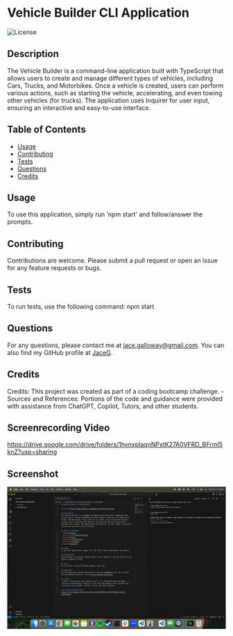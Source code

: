 # Vehicle Builder CLI Application

![License](https://img.shields.io/badge/License-MIT-blue.svg)

## Description
The Vehicle Builder is a command-line application built with TypeScript that allows users to create and manage different types of vehicles, including Cars, Trucks, and Motorbikes. Once a vehicle is created, users can perform various actions, such as starting the vehicle, accelerating, and even towing other vehicles (for trucks). The application uses Inquirer for user input, ensuring an interactive and easy-to-use interface.

## Table of Contents
- [Usage](#usage)
- [Contributing](#contributing)
- [Tests](#tests)
- [Questions](#questions)
- [Credits](#credits)

## Usage
To use this application, simply run 'npm start' and follow/answer the prompts.

## Contributing
Contributions are welcome. Please submit a pull request or open an issue for any feature requests or bugs.

## Tests
To run tests, use the following command: npm start

## Questions
For any questions, please contact me at jace.galloway@gmail.com. You can also find my GitHub profile at [JaceG](https://github.com/JaceG).

## Credits
 Credits: This project was created as part of a coding bootcamp challenge. - Sources and References: Portions of the code and guidance were provided with assistance from ChatGPT, Copilot, Tutors, and other students.

 ## Screenrecording Video
https://drive.google.com/drive/folders/1hynxpIaqnNPxtK27A0VFRD_BFrmI5knZ?usp=sharing

## Screenshot

![Screenshot 1](./Assets/images/Vehicle-Builder-CLI-Screenshot.jpg)
